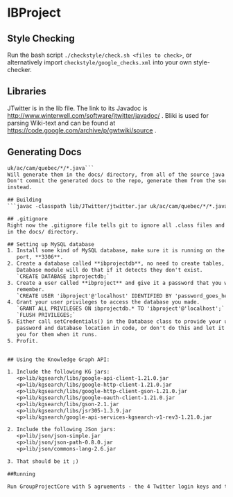 # IBProject

## Style Checking
Run the bash script `./checkstyle/check.sh <files to check>`, or alternatively
import `checkstyle/google_checks.xml` into your own style-checker.

## Libraries
JTwitter is in the lib file. The link to its Javadoc is
http://www.winterwell.com/software/jtwitter/javadoc/ . Bliki is used for
parsing Wiki-text and can be found at
https://code.google.com/archive/p/gwtwiki/source .  

## Generating Docs
```javadoc -d docs -classpath lib/JTwitter/jtwitter.jar -sourcepath
uk/ac/cam/quebec/*/*.java```  
Will generate them in the docs/ directory, from all of the source java files.
Don't commit the generated docs to the repo, generate them from the sources
instead.

## Building
```javac -classpath lib/JTwitter/jtwitter.jar uk/ac/cam/quebec/*/*.java```

## .gitignore
Right now the .gitignore file tells git to ignore all .class files and anything
in the docs/ directory.

## Setting up MySQL database
1. Install some kind of MySQL database, make sure it is running on the default
   port, **3306**.
2. Create a database called **ibprojectdb**, no need to create tables, the
   Database module will do that if it detects they don't exist.  
   `CREATE DATABASE ibprojectdb;`
3. Create a user called **ibproject** and give it a password that you will
   remember.  
   `CREATE USER 'ibproject'@'localhost' IDENTIFIED BY 'password_goes_here';`
4. Grant your user privileges to access the database you made.  
   `GRANT ALL PRIVILEGES ON ibprojectdb.* TO 'ibproject'@'localhost';`  
   `FLUSH PRIVILEGES;`
5. Either call setCredentials() in the Database class to provide your username,
   password and database location in code, or don't do this and let it prompt
   you for them when it runs.
5. Profit.


## Using the Knowledge Graph API:

1. Include the following KG jars:
   <p>lib/kgsearch/libs/google-api-client-1.21.0.jar
   <p>lib/kgsearch/libs/google-http-client-1.21.0.jar
   <p>lib/kgsearch/libs/google-http-client-gson-1.21.0.jar
   <p>lib/kgsearch/libs/google-oauth-client-1.21.0.jar
   <p>lib/kgsearch/libs/gson-2.1.jar
   <p>lib/kgsearch/libs/jsr305-1.3.9.jar
   <p>lib/kgsearch/google-api-services-kgsearch-v1-rev3-1.21.0.jar

2. Include the following JSon jars:
   <p>lib/json/json-simple.jar
   <p>lib/json/json-path-0.8.0.jar
   <p>lib/json/commons-lang-2.6.jar

3. That should be it ;) 

##Running

Run GroupProjectCore with 5 agruements - the 4 Twitter login keys and the username IBProjectQuebec.
